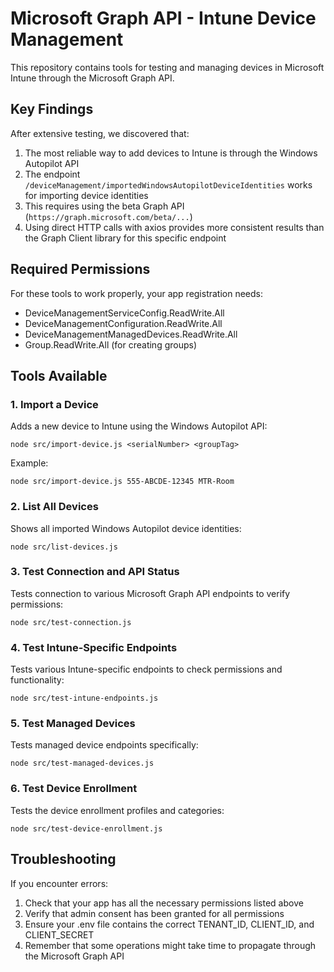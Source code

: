 # Microsoft Graph API - Intune Device Management

This repository contains tools for testing and managing devices in Microsoft Intune through the Microsoft Graph API.

## Key Findings

After extensive testing, we discovered that:

1. The most reliable way to add devices to Intune is through the Windows Autopilot API
2. The endpoint `/deviceManagement/importedWindowsAutopilotDeviceIdentities` works for importing device identities
3. This requires using the beta Graph API (`https://graph.microsoft.com/beta/...`)
4. Using direct HTTP calls with axios provides more consistent results than the Graph Client library for this specific endpoint

## Required Permissions

For these tools to work properly, your app registration needs:

- DeviceManagementServiceConfig.ReadWrite.All 
- DeviceManagementConfiguration.ReadWrite.All
- DeviceManagementManagedDevices.ReadWrite.All
- Group.ReadWrite.All (for creating groups)

## Tools Available

### 1. Import a Device

Adds a new device to Intune using the Windows Autopilot API:

```
node src/import-device.js <serialNumber> <groupTag>
```

Example:
```
node src/import-device.js 555-ABCDE-12345 MTR-Room
```

### 2. List All Devices

Shows all imported Windows Autopilot device identities:

```
node src/list-devices.js
```

### 3. Test Connection and API Status

Tests connection to various Microsoft Graph API endpoints to verify permissions:

```
node src/test-connection.js
```

### 4. Test Intune-Specific Endpoints

Tests various Intune-specific endpoints to check permissions and functionality:

```
node src/test-intune-endpoints.js
```

### 5. Test Managed Devices

Tests managed device endpoints specifically:

```
node src/test-managed-devices.js
```

### 6. Test Device Enrollment

Tests the device enrollment profiles and categories:

```
node src/test-device-enrollment.js
```

## Troubleshooting

If you encounter errors:

1. Check that your app has all the necessary permissions listed above
2. Verify that admin consent has been granted for all permissions
3. Ensure your .env file contains the correct TENANT_ID, CLIENT_ID, and CLIENT_SECRET
4. Remember that some operations might take time to propagate through the Microsoft Graph API 